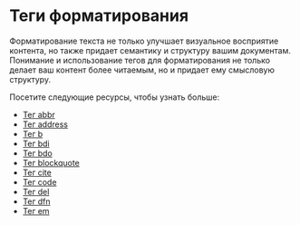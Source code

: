 # Теги форматирования

Форматирование текста не только улучшает визуальное восприятие контента, но также придает семантику и структуру вашим документам. Понимание и использование тегов для форматирования не только делает ваш контент более читаемым, но и придает ему смысловую структуру.

Посетите следующие ресурсы, чтобы узнать больше:
- [Тег abbr](Tag%20<abbr>/README.md)
- [Тег address](Tag%20<address>/README.md)
- [Тег b](Tag%20<b>/README.md)
- [Тег bdi](Tag%20<bdi>/README.md)
- [Тег bdo](Tag%20<bdo>/README.md)
- [Тег blockquote](Tag%20<blockquote>/README.md)
- [Тег cite](Tag%20<cite>/README.md)
- [Тег code](Tag%20<code>/README.md)
- [Тег del](Tag%20<del>/README.md)
- [Тег dfn](Tag%20<dfn>/README.md)
- [Тег em](Tag%20<em>/README.md)